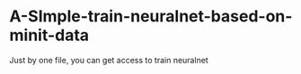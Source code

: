 # A-SImple-train-neuralnet-based-on-minit-data
Just by one file, you can get access to train neuralnet
